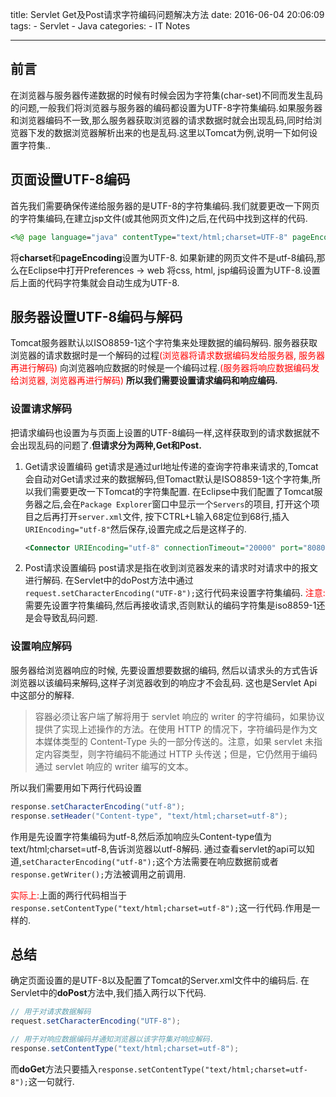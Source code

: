 title: Servlet Get及Post请求字符编码问题解决方法
date: 2016-06-04 20:06:09
tags:
	- Servlet
	- Java
categories:
	- IT Notes

---

## **前言**
在浏览器与服务器传递数据的时候有时候会因为字符集(char-set)不同而发生乱码的问题,一般我们将浏览器与服务器的编码都设置为UTF-8字符集编码.如果服务器和浏览器编码不一致,那么服务器获取浏览器的请求数据时就会出现乱码,同时给浏览器下发的数据浏览器解析出来的也是乱码.这里以Tomcat为例,说明一下如何设置字符集..
<!-- more -->

## **页面设置UTF-8编码**
首先我们需要确保传递给服务器的是UTF-8的字符集编码.我们就要更改一下网页的字符集编码,在建立jsp文件(或其他网页文件)之后,在代码中找到这样的代码.
```jsp
<%@ page language="java" contentType="text/html;charset=UTF-8" pageEncoding="UTF-8" %>
```

将**charset**和**pageEncoding**设置为UTF-8.
如果新建的网页文件不是utf-8编码,那么在Eclipse中打开Preferences -> web 将css, html, jsp编码设置为UTF-8.设置后上面的代码字符集就会自动生成为UTF-8.

## **服务器设置UTF-8编码与解码**
Tomcat服务器默认以ISO8859-1这个字符集来处理数据的编码解码.
服务器获取浏览器的请求数据时是一个解码的过程<font color="Red">(浏览器将请求数据编码发给服务器, 服务器再进行解码)</font>
向浏览器响应数据的时候是一个编码过程.<font color="Red">(服务器将响应数据编码发给浏览器, 浏览器再进行解码)</font>
**所以我们需要设置请求编码和响应编码.**

### **设置请求解码**
把请求编码也设置为与页面上设置的UTF-8编码一样,这样获取到的请求数据就不会出现乱码的问题了.**但请求分为两种,Get和Post.**

1. Get请求设置编码
get请求是通过url地址传递的查询字符串来请求的,Tomcat会自动对Get请求过来的数据解码,但Tomact默认是ISO8859-1这个字符集,所以我们需要更改一下Tomcat的字符集配置. 在Eclipse中我们配置了Tomcat服务器之后,会在`Package Explorer`窗口中显示一个`Servers`的项目, 打开这个项目之后再打开`server.xml`文件, 按下CTRL+L输入68定位到68行,插入`URIEncoding="utf-8"`然后保存,设置完成之后是这样子的.
    ```xml
    <Connector URIEncoding="utf-8" connectionTimeout="20000" port="8080" protocol="HTTP/1.1" redirectPort="8443"/>
    ```

2. Post请求设置编码
post请求是指在收到浏览器发来的请求时对请求中的报文进行解码.
在Servlet中的doPost方法中通过`request.setCharacterEncoding("UTF-8");`这行代码来设置字符集编码.
<font color="red">注意:</font>需要先设置字符集编码,然后再接收请求,否则默认的编码字符集是iso8859-1还是会导致乱码问题.

### **设置响应解码**
服务器给浏览器响应的时候, 先要设置想要数据的编码, 然后以请求头的方式告诉浏览器以该编码来解码,这样子浏览器收到的响应才不会乱码.
这也是Servlet Api中这部分的解释.

> 容器必须让客户端了解将用于 servlet 响应的 writer 的字符编码，如果协议提供了实现上述操作的方法。在使用 HTTP 的情况下，字符编码是作为文本媒体类型的 Content-Type 头的一部分传送的。注意，如果 servlet 未指定内容类型，则字符编码不能通过 HTTP 头传送；但是，它仍然用于编码通过 servlet 响应的 writer 编写的文本。

所以我们需要用如下两行代码设置
```java
response.setCharacterEncoding("utf-8");
response.setHeader("Content-type", "text/html;charset=utf-8");
```
作用是先设置字符集编码为utf-8,然后添加响应头Content-type值为text/html;charset=utf-8,告诉浏览器以utf-8解码.
通过查看servlet的api可以知道,`setCharacterEncoding("utf-8");`这个方法需要在响应数据前或者`response.getWriter();`方法被调用之前调用.

<font color="red">实际上:</font>上面的两行代码相当于`response.setContentType("text/html;charset=utf-8");`这一行代码.作用是一样的.

## **总结**
确定页面设置的是UTF-8以及配置了Tomcat的Server.xml文件中的编码后.
在Servlet中的**doPost**方法中,我们插入两行以下代码.
```java
// 用于对请求数据解码
request.setCharacterEncoding("UTF-8");

// 用于对响应数据编码并通知浏览器以该字符集对响应解码.
response.setContentType("text/html;charset=utf-8");
```
而**doGet**方法只要插入`response.setContentType("text/html;charset=utf-8");`这一句就行.
